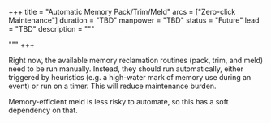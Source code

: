 +++
title = "Automatic Memory Pack/Trim/Meld"
arcs = ["Zero-click Maintenance"]
duration = "TBD"
manpower = "TBD"
status = "Future"
lead = "TBD"
description = """

"""
+++

Right now, the available memory reclamation routines (pack, trim, and meld) need to be run manually.  Instead, they should run automatically, either triggered by heuristics (e.g. a high-water mark of memory use during an event) or run on a timer.  This will reduce maintenance burden.

Memory-efficient meld is less risky to automate, so this has a soft dependency on that.
